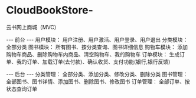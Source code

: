 # CloudBookStore-
云书网上商城（MVC）

--- 前台 ---
  用户模块：
    用户注册、用户激活、用户登录、用户退出
  分类模块：
    全部分类
  图书模块：
    所有图书、按分类查询、图书详细信息
  购物车模块：
    添加购物车商品、删除购物车内商品、清空购物车、我的购物车
  订单模块：
    生成订单、我的订单、加载订单(去付款)、确认收货、支付功能(银行,银行反馈)

--- 后台 ---
  分类管理：
    全部分类、添加分类、修改分类、删除分类
  图书管理：
    全部图书、图书详情、添加图书、删除图书、修改图书
  订单管理：
    全部订单、按状态查询订单
